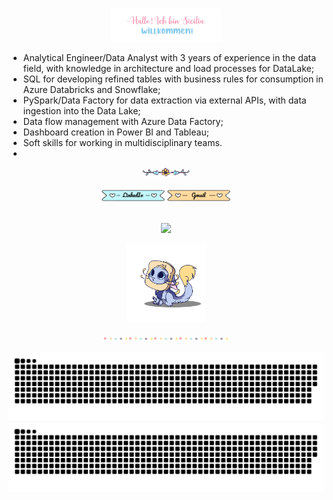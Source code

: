 <br />

<div align="center">

<a href="https://github.com/Sissaz" > <img width="35%"  src="https://github.com/Sissaz/imagem/blob/main/titulo.png?raw=true" /></a>
</div>

- Analytical Engineer/Data Analyst with 3 years of experience in the data field, with knowledge in architecture and load processes for DataLake; 
- SQL for developing refined tables with business rules for consumption in Azure Databricks and Snowflake; 
- PySpark/Data Factory for data extraction via external APIs, with data ingestion into the Data Lake; 
- Data flow management with Azure Data Factory; 
- Dashboard creation in Power BI and Tableau;
- Soft skills for working in multidisciplinary teams.
- 
 <div align="center">
<a href="https://github.com/Sissaz" > <img width="15%"  src="https://github.com/Sissaz/imagem/blob/main/divisor.png?raw=true" /></a>
 
</div>


</div>
<div align="center">
<br>
      <a href="https://www.linkedin.com/in/Siciliag" target="_blank"><img width="20%" src="https://github.com/Sissaz/imagem/blob/main/linkedins.png?raw=true" target="_blank"></a> 
      <a href = "mailto:siciiliagiacomazza@gmail.com"><img width="20%" src="https://github.com/Sissaz/imagem/blob/main/gmail.png?raw=true" target="_blank"></a>

<br />
<br>

  
<div align="center">

![](https://visitor-badge.glitch.me/badge?page_id=Sissaz.visitor-badge&left_color=pink&right_color=LightBlue&left_text=Profile%20Views)
 
</div>
<div align="center"> 
<a href="https://github.com/Sissaz" > <img width="25%"  src="https://github.com/Sissaz/imagem/blob/main/yuumi.png?raw=true" /></a>
 
<a href="https://github.com/Sissaz" > <img width="40%"  src="https://github.com/Sissaz/imagem/blob/main/dots.png?raw=true" /></a>
</div> 
 
<div align="center">
 
 
 ![github contribution grid snake animation](https://raw.githubusercontent.com/Sissaz/Sissaz/output/github-contribution-grid-snake-sissa.svg#gh-dark-mode-only)
![github contribution grid snake animation](https://raw.githubusercontent.com/Sissaz/Sissaz/output/github-contribution-grid-snake-sissa-white.svg#gh-light-mode-only)
  
</div>
</div>
